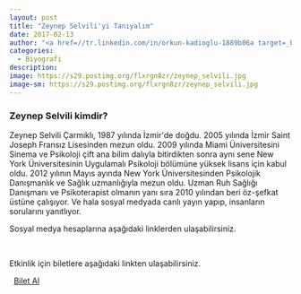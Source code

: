 ```yaml
---
layout: post
title: "Zeynep Selvili'yi Tanıyalım"
date: 2017-02-13
author: "<a href=//tr.linkedin.com/in/orkun-kadioglu-1889b06a target=_blank>Orkun Kadıoğlu</a>"
categories:
  - Biyografi
description:
image: https://s29.postimg.org/flxrgn8zr/zeynep_selvili.jpg
image-sm: https://s29.postimg.org/flxrgn8zr/zeynep_selvili.jpg
---
```

### Zeynep Selvili kimdir?

Zeynep Selvili Çarmıklı, 1987 yılında İzmir'de doğdu. 2005 yılında İzmir Saint Joseph Fransız Lisesinden mezun oldu. 2009 yılında Miami Üniversitesini Sinema ve Psikoloji çift ana bilim dalıyla bitirdikten sonra aynı sene New York Üniversitesinin Uygulamalı Psikoloji bölümüne yüksek lisans için kabul oldu. 2012 yılının Mayıs ayında New York Üniversitesinden Psikolojik Danışmanlık ve Sağlık uzmanlığıyla mezun oldu. Uzman Ruh Sağlığı Danışmanı ve Psikoterapist olmanın yanı sıra 2010 yılından beri öz-şefkat üstüne çalışıyor. Ve hala sosyal medyada canlı yayın yapıp, insanların sorularını yanıtlıyor.

Sosyal medya hesaplarına aşağıdaki linklerden ulaşabilirsiniz.

<a class="fa fa-lg fa-facebook" href="https://www.facebook.com/zeynepselvilicarmikli/" target="_blank" ></a>
&nbsp;
<a class="fa fa-lg fa-twitter"
href="https://twitter.com/zeynepselvili?lang=en" target="_blank" ></a>
&nbsp;
<a class="fa fa-lg fa-instagram" href="https://www.instagram.com/z.zeynepselvili/" target="_blank" ></a>

Etkinlik için biletlere aşağıdaki linkten ulaşabilirsiniz.

<i class="fa fa-lg fa-ticket" aria-hidden="true"></i>&nbsp; [Bilet Al](https://www.biletino.com/event/eventdetail/3262)
